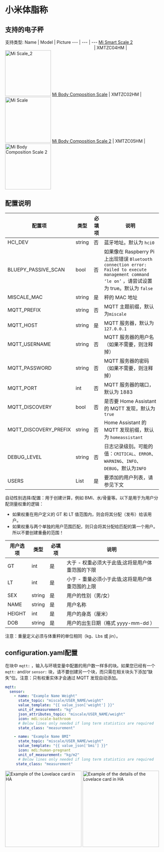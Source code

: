 # 小米体脂称

## 支持的电子秤

支持类型:
Name | Model | Picture
--- | --- | ---
[Mi Smart Scale 2](https://www.mi.com/global/scale) &nbsp; &nbsp; &nbsp; &nbsp; &nbsp; &nbsp; &nbsp; &nbsp; &nbsp; &nbsp; &nbsp; &nbsp; &nbsp; &nbsp; &nbsp; &nbsp; &nbsp; &nbsp; &nbsp; &nbsp; &nbsp; &nbsp; &nbsp; &nbsp; &nbsp; &nbsp; &nbsp; &nbsp; &nbsp; &nbsp; &nbsp; &nbsp; &nbsp; &nbsp; &nbsp; &nbsp; &nbsp; &nbsp; &nbsp; &nbsp; &nbsp; &nbsp; &nbsp; &nbsp; &nbsp; &nbsp; &nbsp; | XMTZC04HM | <img alt="Mi Scale_2" src="https://raw.githubusercontent.com/lolouk44/xiaomi_mi_scale/master/Screenshots/Mi_Smart_Scale_2_Thumb.png" width="150">
[Mi Body Composition Scale](https://www.mi.com/global/mi-body-composition-scale/) | XMTZC02HM | <img alt="Mi Scale" src="https://raw.githubusercontent.com/lolouk44/xiaomi_mi_scale/master/Screenshots/Mi_Body_Composition_Scale_Thumb.png" width="150">
[Mi Body Composition Scale 2](https://c.mi.com/thread-2289389-1-0.html) | XMTZC05HM | <img alt="Mi Body Composition Scale 2" src="https://raw.githubusercontent.com/lolouk44/xiaomi_mi_scale/master/Screenshots/Mi_Body_Composition_Scale_2_Thumb.png" width="150">

## 配置说明
配置项 | 类型 | 必填项 | 说明
--- | --- | --- | ---
HCI_DEV | string | 否 | 蓝牙地址。默认为 `hci0` 
BLUEPY_PASSIVE_SCAN | bool | 否 | 如果像在 Raspberry Pi 上出现错误 `Bluetooth connection error: Failed to execute management command ‘le on’` ，请尝试设置为 true。默认为  `false` 
MISCALE_MAC | string | 是 | 秤的 MAC 地址 
MQTT_PREFIX | string | 否 | MQTT 主题前缀，默认为`miscale` 
MQTT_HOST | string | 是 | MQTT 服务器，默认为`127.0.0.1` 
MQTT_USERNAME | string | 否 | MQTT 服务器的用户名（如果不需要，则注释掉） 
MQTT_PASSWORD | string | 否 | MQTT 服务器的密码（如果不需要，则注释掉） 
MQTT_PORT | int | 否 | MQTT 服务器的端口，默认为 1883 
MQTT_DISCOVERY | bool | 否 | 是否要 Home Assistant 的 MQTT 发现，默认为 `true` 
MQTT_DISCOVERY_PREFIX | string | 否 | Home Assistant 的 MQTT 发现前缀，默认为 `homeassistant` 
DEBUG_LEVEL | string | 否 | 日志记录级别。可能的值：`CRITICAL`、`ERROR`、`WARNING`、`INFO`、`DEBUG`，默认为`INFO` 
USERS | List | 是 | 要添加的用户列表，请参见下文 


自动性别选择/配置：用于创建计算，例如 BMI、水/骨量等。以下是用于为用户分配测量权重的逻辑：
- 如果权重在用户定义的 GT 和 LT 值范围内，则会将其分配（发布）给该用户。
- 如果权重与两个单独的用户范围匹配，则只会将其分配给匹配的第一个用户。所以不要创建重叠的范围！

用户选项 | 类型 | 必填项 | 说明 
--- | --- | --- | ---
GT | int | 是 | 大于 - 权重必须大于此值;这将是用户体重范围的下限 
LT | int | 是 | 小于 - 重量必须小于此值;这将是用户体重范围的上限 
SEX | string | 是 | 用户的性别（男/女） 
NAME | string | 是 | 用户名称 
HEIGHT | int | 是 | 用户的身高（厘米） 
DOB | string | 是 | 用户的出生日期（格式 yyyy-mm-dd ） 

注意：重量定义必须与体重秤的单位相同（kg、Lbs 或 jin）。


## configuration.yaml配置
在块中 `mqtt:` ，输入与环境变量中配置的用户数一样多的块。如果您已经有一个 `mqtt:` and/or `sensor:` 块，请不要创建另一个块，而只需在相关块头下添加“缺失”位。注意：只有权重实体才会通过 MQTT 发现自动添加。


```yaml
mqtt:
  sensor:
    - name: "Example Name Weight"
      state_topic: "miscale/USER_NAME/weight"
      value_template: "{{ value_json['weight'] }}"
      unit_of_measurement: "kg"
      json_attributes_topic: "miscale/USER_NAME/weight"
      icon: mdi:scale-bathroom
      # Below lines only needed if long term statistics are required
      state_class: "measurement"

    - name: "Example Name BMI"
      state_topic: "miscale/USER_NAME/weight"
      value_template: "{{ value_json['bmi'] }}"
      icon: mdi:human-pregnant
      unit_of_measurement: "kg/m2"
      # Below lines only needed if long term statistics are required
     state_class: "measurement"
```

<img align="center" alt="Example of the Lovelace card in HA" src="https://raw.githubusercontent.com/lolouk44/xiaomi_mi_scale/master/Screenshots/HA_Lovelace_Card.png" width="250"> 

<img align="center" alt="Example of the details of the Lovelace card in HA" src="https://raw.githubusercontent.com/lolouk44/xiaomi_mi_scale/master/Screenshots/HA_Lovelace_Card_Details.png" width="250"> 